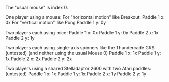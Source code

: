 The "usual mouse" is index 0.

One player using a mouse:
For "horizontal motion" like Breakout:
Paddle 1 x: 0x
For "vertical motion" like Pong
Paddle 1 y: 0y

Two players each using mice:
Paddle 1 x: 0x
Paddle 1 y: 0y
Paddle 2 x: 1x
Paddle 2 y: 1y

Two players each using single-axis spinners like the Thundercade GRS: (untested)
(and neither using the usual Mouse 0)
Paddle 1 x: 1x
Paddle 1 y: 1x
Paddle 2 x: 2x
Paddle 2 y: 2x

Two players using a shared Stelladaptor 2600 with two Atari paddles: (untested)
Paddle 1 x: 1x
Paddle 1 y: 1x
Paddle 2 x: 1y
Paddle 2 y: 1y
